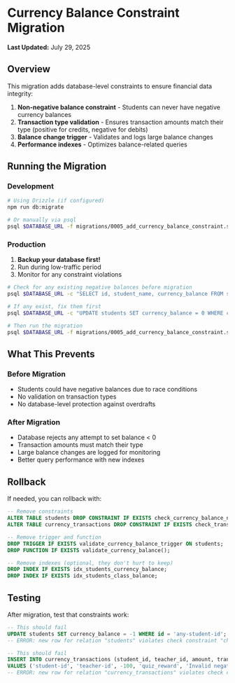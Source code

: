 # Currency Balance Constraint Migration

**Last Updated:** July 29, 2025

## Overview
This migration adds database-level constraints to ensure financial data integrity:

1. **Non-negative balance constraint** - Students can never have negative currency balances
2. **Transaction type validation** - Ensures transaction amounts match their type (positive for credits, negative for debits)
3. **Balance change trigger** - Validates and logs large balance changes
4. **Performance indexes** - Optimizes balance-related queries

## Running the Migration

### Development
```bash
# Using Drizzle (if configured)
npm run db:migrate

# Or manually via psql
psql $DATABASE_URL -f migrations/0005_add_currency_balance_constraint.sql
```

### Production
1. **Backup your database first!**
2. Run during low-traffic period
3. Monitor for any constraint violations

```bash
# Check for any existing negative balances before migration
psql $DATABASE_URL -c "SELECT id, student_name, currency_balance FROM students WHERE currency_balance < 0;"

# If any exist, fix them first
psql $DATABASE_URL -c "UPDATE students SET currency_balance = 0 WHERE currency_balance < 0;"

# Then run the migration
psql $DATABASE_URL -f migrations/0005_add_currency_balance_constraint.sql
```

## What This Prevents

### Before Migration
- Students could have negative balances due to race conditions
- No validation on transaction types
- No database-level protection against overdrafts

### After Migration
- Database rejects any attempt to set balance < 0
- Transaction amounts must match their type
- Large balance changes are logged for monitoring
- Better query performance with new indexes

## Rollback
If needed, you can rollback with:

```sql
-- Remove constraints
ALTER TABLE students DROP CONSTRAINT IF EXISTS check_currency_balance_non_negative;
ALTER TABLE currency_transactions DROP CONSTRAINT IF EXISTS check_transaction_amount_valid;

-- Remove trigger and function
DROP TRIGGER IF EXISTS validate_currency_balance_trigger ON students;
DROP FUNCTION IF EXISTS validate_currency_balance();

-- Remove indexes (optional, they don't hurt to keep)
DROP INDEX IF EXISTS idx_students_currency_balance;
DROP INDEX IF EXISTS idx_students_class_balance;
```

## Testing
After migration, test that constraints work:

```sql
-- This should fail
UPDATE students SET currency_balance = -1 WHERE id = 'any-student-id';
-- ERROR: new row for relation "students" violates check constraint "check_currency_balance_non_negative"

-- This should fail
INSERT INTO currency_transactions (student_id, teacher_id, amount, transaction_type, description)
VALUES ('student-id', 'teacher-id', -100, 'quiz_reward', 'Invalid negative reward');
-- ERROR: new row for relation "currency_transactions" violates check constraint "check_transaction_amount_valid"
```